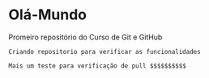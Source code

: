 # Olá-Mundo
Promeiro repositório do Curso de Git e GitHub

    Criando repositorio para verificar as funcionalidades
    
    Mais um teste para verificação de pull $$$$$$$$$$

